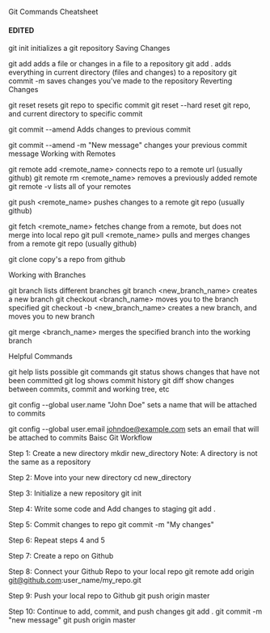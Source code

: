 Git Commands Cheatsheet

#### EDITED

git init initializes a git repository
Saving Changes

git add <filename> adds a file or changes in a file to a repository
git add . adds everything in current directory (files and changes) to a repository
git commit -m <meassage> saves changes you've made to the repository
Reverting Changes

git reset <Log Number> resets git repo to specific commit
git reset --hard <Log Number> reset git repo, and current directory to specific commit

git commit --amend Adds changes to previous commit

git commit --amend -m "New message" changes your previous commit message
Working with Remotes

git remote add <remote_name> <url> connects repo to a remote url (usually github)
git remote rm <remote_name> removes a previously added remote
git remote -v lists all of your remotes

git push <remote_name> <branch> pushes changes to a remote git repo (usually github)

git fetch <remote_name> <branch> fetches change from a remote, but does not merge into local repo
git pull <remote_name> <branch> pulls and merges changes from a remote git repo (usually github)

git clone <url> copy's a repo from github

Working with Branches

git branch lists different branches
git branch <new_branch_name> creates a new branch
git checkout <branch_name> moves you to the branch specified
git checkout -b <new_branch_name> creates a new branch, and moves you to new branch

git merge <branch_name> merges the specified branch into the working branch

Helpful Commands

git help lists possible git commands
git status shows changes that have not been committed
git log shows commit history
git diff show changes between commits, commit and working tree, etc

git config --global user.name "John Doe" sets a name that will be attached to commits

git config --global user.email johndoe@example.com sets an email that will be attached to commits
Baisc Git Workflow

Step 1: Create a new directory mkdir new_directory
Note: A directory is not the same as a repository

Step 2: Move into your new directory cd new_directory

Step 3: Initialize a new repository git init

Step 4: Write some code and Add changes to staging git add .

Step 5: Commit changes to repo git commit -m "My changes"

Step 6: Repeat steps 4 and 5

Step 7: Create a repo on Github

Step 8: Connect your Github Repo to your local repo git remote add origin git@github.com:user_name/my_repo.git

Step 9: Push your local repo to Github git push origin master

Step 10: Continue to add, commit, and push changes git add .
git commit -m "new message"
git push origin master

